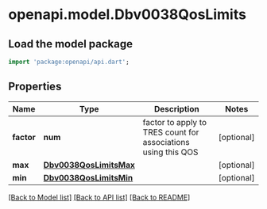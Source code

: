 # openapi.model.Dbv0038QosLimits

## Load the model package
```dart
import 'package:openapi/api.dart';
```

## Properties
Name | Type | Description | Notes
------------ | ------------- | ------------- | -------------
**factor** | **num** | factor to apply to TRES count for associations using this QOS | [optional] 
**max** | [**Dbv0038QosLimitsMax**](Dbv0038QosLimitsMax.md) |  | [optional] 
**min** | [**Dbv0038QosLimitsMin**](Dbv0038QosLimitsMin.md) |  | [optional] 

[[Back to Model list]](../README.md#documentation-for-models) [[Back to API list]](../README.md#documentation-for-api-endpoints) [[Back to README]](../README.md)


